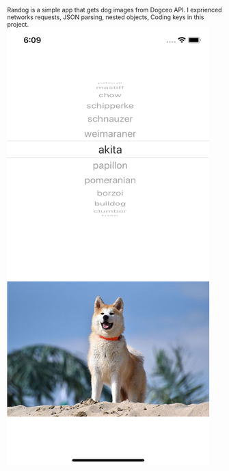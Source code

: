 Randog is a simple app that gets dog images from Dogceo API.  I exprienced networks requests, JSON parsing, nested objects, Coding keys in this project.
![ScreenShot](https://github.com/gokhanamal/UdacityProjects/blob/master/Randog/screenshot.png)
